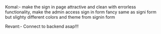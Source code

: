 Komal:-  make the sign in page attractive and clean with errorless functionality,
make the admin access sign in form fancy same as signi form but slighty different colors and theme from signin form

Revant:- Connect to backend asap!!!
